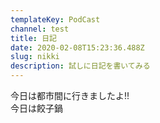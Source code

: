 ```yaml
---
templateKey: PodCast
channel: test
title: 日記
date: 2020-02-08T15:23:36.488Z
slug: nikki
description: 試しに日記を書いてみる
---
```

今日は都市間に行きましたよ!!\
今日は餃子鍋

